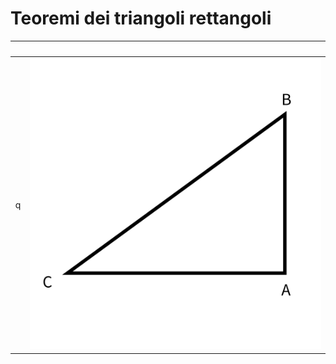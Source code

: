 # Teoremi dei triangoli rettangoli
|⠀|⠀|
| :---: | :---: |
|    q | ![](assets/imgs/tri_ret.svg)    |

